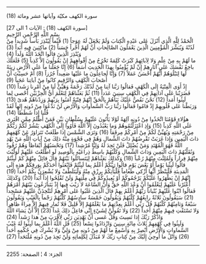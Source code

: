 ------------------------------------------------------------------------

(18) سورة الكهف مكيّة وآياتها عشر ومائة  
  
\[سورة الكهف (18) : الآيات 1 الى 27\]  
بِسْمِ اللَّهِ الرَّحْمنِ الرَّحِيمِ  
الْحَمْدُ لِلَّهِ الَّذِي أَنْزَلَ عَلى عَبْدِهِ الْكِتابَ وَلَمْ يَجْعَلْ لَهُ عِوَجاً (1) قَيِّماً لِيُنْذِرَ بَأْساً
شَدِيداً مِنْ لَدُنْهُ وَيُبَشِّرَ الْمُؤْمِنِينَ الَّذِينَ يَعْمَلُونَ الصَّالِحاتِ أَنَّ لَهُمْ أَجْراً حَسَناً (2)
ماكِثِينَ فِيهِ أَبَداً (3) وَيُنْذِرَ الَّذِينَ قالُوا اتَّخَذَ اللَّهُ وَلَداً (4)  
ما لَهُمْ بِهِ مِنْ عِلْمٍ وَلا لِآبائِهِمْ كَبُرَتْ كَلِمَةً تَخْرُجُ مِنْ أَفْواهِهِمْ إِنْ يَقُولُونَ إِلاَّ
كَذِباً (5) فَلَعَلَّكَ باخِعٌ نَفْسَكَ عَلى آثارِهِمْ إِنْ لَمْ يُؤْمِنُوا بِهذَا الْحَدِيثِ أَسَفاً (6)
إِنَّا جَعَلْنا ما عَلَى الْأَرْضِ زِينَةً لَها لِنَبْلُوَهُمْ أَيُّهُمْ أَحْسَنُ عَمَلاً (7) وَإِنَّا لَجاعِلُونَ
ما عَلَيْها صَعِيداً جُرُزاً (8) أَمْ حَسِبْتَ أَنَّ أَصْحابَ الْكَهْفِ وَالرَّقِيمِ كانُوا مِنْ آياتِنا
عَجَباً (9)  
إِذْ أَوَى الْفِتْيَةُ إِلَى الْكَهْفِ فَقالُوا رَبَّنا آتِنا مِنْ لَدُنْكَ رَحْمَةً وَهَيِّئْ لَنا مِنْ أَمْرِنا
رَشَداً (10) فَضَرَبْنا عَلَى آذانِهِمْ فِي الْكَهْفِ سِنِينَ عَدَداً (11) ثُمَّ بَعَثْناهُمْ لِنَعْلَمَ أَيُّ
الْحِزْبَيْنِ أَحْصى لِما لَبِثُوا أَمَداً (12) نَحْنُ نَقُصُّ عَلَيْكَ نَبَأَهُمْ بِالْحَقِّ إِنَّهُمْ فِتْيَةٌ
آمَنُوا بِرَبِّهِمْ وَزِدْناهُمْ هُدىً (13) وَرَبَطْنا عَلى قُلُوبِهِمْ إِذْ قامُوا فَقالُوا رَبُّنا رَبُّ
السَّماواتِ وَالْأَرْضِ لَنْ نَدْعُوَا مِنْ دُونِهِ إِلهاً لَقَدْ قُلْنا إِذاً شَطَطاً (14)  
هؤُلاءِ قَوْمُنَا اتَّخَذُوا مِنْ دُونِهِ آلِهَةً لَوْلا يَأْتُونَ عَلَيْهِمْ بِسُلْطانٍ بَيِّنٍ فَمَنْ أَظْلَمُ مِمَّنِ
افْتَرى عَلَى اللَّهِ كَذِباً (15) وَإِذِ اعْتَزَلْتُمُوهُمْ وَما يَعْبُدُونَ إِلاَّ اللَّهَ فَأْوُوا إِلَى
الْكَهْفِ يَنْشُرْ لَكُمْ رَبُّكُمْ مِنْ رَحْمَتِهِ وَيُهَيِّئْ لَكُمْ مِنْ أَمْرِكُمْ مِرفَقاً (16) وَتَرَى الشَّمْسَ
إِذا طَلَعَتْ تَتَزاوَرُ عَنْ كَهْفِهِمْ ذاتَ الْيَمِينِ وَإِذا غَرَبَتْ تَقْرِضُهُمْ ذاتَ الشِّمالِ وَهُمْ فِي
فَجْوَةٍ مِنْهُ ذلِكَ مِنْ آياتِ اللَّهِ مَنْ يَهْدِ اللَّهُ فَهُوَ الْمُهْتَدِ وَمَنْ يُضْلِلْ فَلَنْ تَجِدَ لَهُ
وَلِيًّا مُرْشِداً (17) وَتَحْسَبُهُمْ أَيْقاظاً وَهُمْ رُقُودٌ وَنُقَلِّبُهُمْ ذاتَ الْيَمِينِ وَذاتَ الشِّمالِ
وَكَلْبُهُمْ باسِطٌ ذِراعَيْهِ بِالْوَصِيدِ لَوِ اطَّلَعْتَ عَلَيْهِمْ لَوَلَّيْتَ مِنْهُمْ فِراراً وَلَمُلِئْتَ مِنْهُمْ
رُعْباً (18) وَكَذلِكَ بَعَثْناهُمْ لِيَتَسائَلُوا بَيْنَهُمْ قالَ قائِلٌ مِنْهُمْ كَمْ لَبِثْتُمْ قالُوا
لَبِثْنا يَوْماً أَوْ بَعْضَ يَوْمٍ قالُوا رَبُّكُمْ أَعْلَمُ بِما لَبِثْتُمْ فَابْعَثُوا أَحَدَكُمْ بِوَرِقِكُمْ هذِهِ
إِلَى الْمَدِينَةِ فَلْيَنْظُرْ أَيُّها أَزْكى طَعاماً فَلْيَأْتِكُمْ بِرِزْقٍ مِنْهُ وَلْيَتَلَطَّفْ وَلا يُشْعِرَنَّ
بِكُمْ أَحَداً (19)  
إِنَّهُمْ إِنْ يَظْهَرُوا عَلَيْكُمْ يَرْجُمُوكُمْ أَوْ يُعِيدُوكُمْ فِي مِلَّتِهِمْ وَلَنْ تُفْلِحُوا إِذاً أَبَداً
(20) وَكَذلِكَ أَعْثَرْنا عَلَيْهِمْ لِيَعْلَمُوا أَنَّ وَعْدَ اللَّهِ حَقٌّ وَأَنَّ السَّاعَةَ لا رَيْبَ فِيها إِذْ
يَتَنازَعُونَ بَيْنَهُمْ أَمْرَهُمْ فَقالُوا ابْنُوا عَلَيْهِمْ بُنْياناً رَبُّهُمْ أَعْلَمُ بِهِمْ قالَ الَّذِينَ
غَلَبُوا عَلى أَمْرِهِمْ لَنَتَّخِذَنَّ عَلَيْهِمْ مَسْجِداً (21) سَيَقُولُونَ ثَلاثَةٌ رابِعُهُمْ كَلْبُهُمْ
وَيَقُولُونَ خَمْسَةٌ سادِسُهُمْ كَلْبُهُمْ رَجْماً بِالْغَيْبِ وَيَقُولُونَ سَبْعَةٌ وَثامِنُهُمْ كَلْبُهُمْ قُلْ رَبِّي
أَعْلَمُ بِعِدَّتِهِمْ ما يَعْلَمُهُمْ إِلاَّ قَلِيلٌ فَلا تُمارِ فِيهِمْ إِلاَّ مِراءً ظاهِراً وَلا تَسْتَفْتِ
فِيهِمْ مِنْهُمْ أَحَداً (22) وَلا تَقُولَنَّ لِشَيْءٍ إِنِّي فاعِلٌ ذلِكَ غَداً (23) إِلاَّ أَنْ يَشاءَ
اللَّهُ وَاذْكُرْ رَبَّكَ إِذا نَسِيتَ وَقُلْ عَسى أَنْ يَهْدِيَنِ رَبِّي لِأَقْرَبَ مِنْ هذا رَشَداً (24)  
وَلَبِثُوا فِي كَهْفِهِمْ ثَلاثَ مِائَةٍ سِنِينَ وَازْدَادُوا تِسْعاً (25) قُلِ اللَّهُ أَعْلَمُ بِما لَبِثُوا
لَهُ غَيْبُ السَّماواتِ وَالْأَرْضِ أَبْصِرْ بِهِ وَأَسْمِعْ ما لَهُمْ مِنْ دُونِهِ مِنْ وَلِيٍّ وَلا يُشْرِكُ فِي
حُكْمِهِ أَحَداً (26) وَاتْلُ ما أُوحِيَ إِلَيْكَ مِنْ كِتابِ رَبِّكَ لا مُبَدِّلَ لِكَلِماتِهِ وَلَنْ تَجِدَ مِنْ
دُونِهِ مُلْتَحَداً (27)

------------------------------------------------------------------------

الجزء: 4 ¦ الصفحة: 2255
